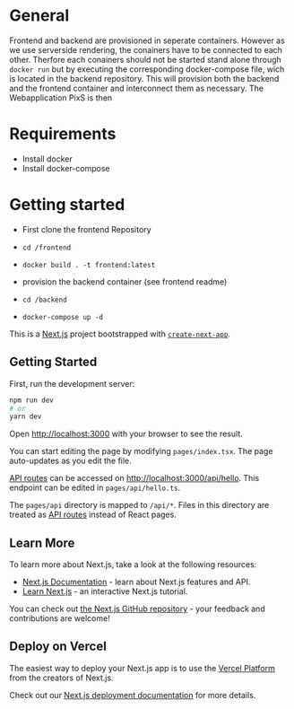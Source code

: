# General
Frontend and backend are provisioned in seperate containers. However as we use serverside rendering, the conainers have to be connected to each other. Therfore each conainers should not be started stand alone through 
```docker run``` but by executing the corresponding docker-compose file, wich is located in the backend repository. This will provision both the backend and the frontend container and interconnect them as necessary.
The Webapplication PixS is then 


# Requirements
- Install docker
- Install docker-compose

# Getting started

- First clone the frontend Repository
-   ```shell
    cd /frontend
    ```

-   ```shell
    docker build . -t frontend:latest
    ```
- provision the backend container (see frontend readme)
-   ```shell
    cd /backend
    ```
-   ```shell
    docker-compose up -d
    ```



This is a [Next.js](https://nextjs.org/) project bootstrapped with [`create-next-app`](https://github.com/vercel/next.js/tree/canary/packages/create-next-app).

## Getting Started

First, run the development server:

```bash
npm run dev
# or
yarn dev
```

Open [http://localhost:3000](http://localhost:3000) with your browser to see the result.

You can start editing the page by modifying `pages/index.tsx`. The page auto-updates as you edit the file.

[API routes](https://nextjs.org/docs/api-routes/introduction) can be accessed on [http://localhost:3000/api/hello](http://localhost:3000/api/hello). This endpoint can be edited in `pages/api/hello.ts`.

The `pages/api` directory is mapped to `/api/*`. Files in this directory are treated as [API routes](https://nextjs.org/docs/api-routes/introduction) instead of React pages.

## Learn More

To learn more about Next.js, take a look at the following resources:

- [Next.js Documentation](https://nextjs.org/docs) - learn about Next.js features and API.
- [Learn Next.js](https://nextjs.org/learn) - an interactive Next.js tutorial.

You can check out [the Next.js GitHub repository](https://github.com/vercel/next.js/) - your feedback and contributions are welcome!

## Deploy on Vercel

The easiest way to deploy your Next.js app is to use the [Vercel Platform](https://vercel.com/new?utm_medium=default-template&filter=next.js&utm_source=create-next-app&utm_campaign=create-next-app-readme) from the creators of Next.js.

Check out our [Next.js deployment documentation](https://nextjs.org/docs/deployment) for more details.
